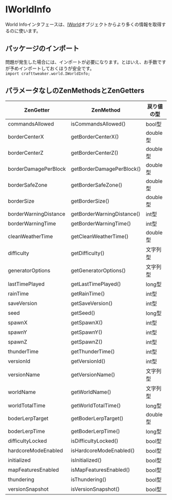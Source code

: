 # IWorldInfo

World Infoインタフェースは、[IWorld](/Vanilla/World/IWorld/)オブジェクトからより多くの情報を取得するのに使います。

## パッケージのインポート

問題が発生した場合には、インポートが必要になります。とはいえ、お手数ですが予めインポートしておくほうが安全です。  
`import crafttweaker.world.IWorldInfo;`

## パラメータなしのZenMethodsとZenGetters

| ZenGetter             | ZenMethod                  | 戻り値の型   |
| --------------------- | -------------------------- | ------- |
| commandsAllowed       | isCommandsAllowed()        | bool型   |
| borderCenterX         | getBorderCenterX()         | double型 |
| borderCenterZ         | getBorderCenterZ()         | double型 |
| borderDamagePerBlock  | getBorderDamagePerBlock()  | double型 |
| borderSafeZone        | getBorderSafeZone()        | double型 |
| borderSize            | getBorderSize()            | double型 |
| borderWarningDistance | getBorderWarningDistance() | int型    |
| borderWarningTime     | getBorderWarningTime()     | int型    |
| cleanWeatherTime      | getCleanWeatherTime()      | double型 |
| difficulty            | getDifficulty()            | 文字列型    |
| generatorOptions      | getGeneratorOptions()      | 文字列型    |
| lastTimePlayed        | getLastTimePlayed()        | long型   |
| rainTime              | getRainTime()              | int型    |
| saveVersion           | getSaveVersion()           | int型    |
| seed                  | getSeed()                  | long型   |
| spawnX                | getSpawnX()                | int型    |
| spawnY                | getSpawnY()                | int型    |
| spawnZ                | getSpawnZ()                | int型    |
| thunderTime           | getThunderTime()           | int型    |
| versionId             | getVersionId()             | int型    |
| versionName           | getVersionName()           | 文字列型    |
| worldName             | getWorldName()             | 文字列型    |
| worldTotalTime        | getWorldTotalTime()        | long型   |
| boderLerpTarget       | getBoderLerpTarget()       | double型 |
| boderLerpTime         | getBoderLerpTime()         | long型   |
| difficultyLocked      | isDifficultyLocked()       | bool型   |
| hardcoreModeEnabled   | isHardcoreModeEnabled()    | bool型   |
| initialized           | isInitialized()            | bool型   |
| mapFeaturesEnabled    | isMapFeaturesEnabled()     | bool型   |
| thundering            | isThundering()             | bool型   |
| versionSnapshot       | isVersionSnapshot()        | bool型   |